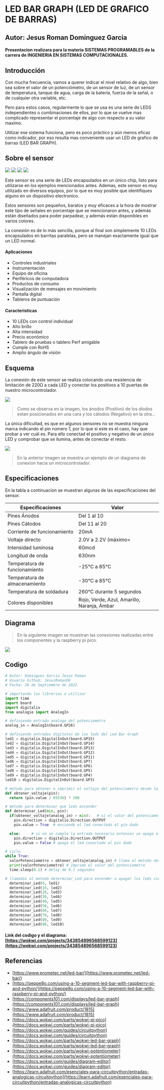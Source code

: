 
# LED BAR GRAPH (LED DE GRAFICO DE BARRAS)

## Autor: Jesus Roman Dominguez Garcia
#### Presentacion realizara para la materia **SISTEMAS PROGRAMABLES** de la carrera de **INGENIERIA EN SISTEMAS COMPUTACIONALES**.

## Introducción
Con mucha frecuencia, vamos a querer indicar el nivel relativo de algo, bien sea sobre el valor de un potenciómetro, de un sensor de luz,  de un sensor de temperatura, tanque de agua, carga de la batería, fuerza de la señal, o de cualquier otra variable, etc.

Pero para estos casos, regularmente lo que se usa es una serie de LEDS independientes o combinaciones de ellos, por lo que se vuelve mas complicado representar el porcentaje de algo con respecto a su valor maximo.

Utilizar ese sistema funciona, pero es poco práctico y aún menos eficaz como indicador, por eso resulta mas conveniente usar un LED de grafico de barras (LED BAR GRAPH). 

## Sobre el sensor

![](/img/1815-00.jpg)
![](/img/1815-01.jpg)
![](/img/1815-02.jpg)
![](/img/1815-03.jpg)

Este sensor es una serie de LEDs encapsulados en un único chip, listo para utilizarse en los ejemplos mencionados antes. Ademas, este sensor es muy utilizado en diversos equipos, por lo que es muy posible que identifiques alguno en un dispositivo electronico.

Estos sensores son pequeños, baratos y muy eficaces a la hora de mostrar este tipo de señales en porcentaje que se mencionaron antes, y además están diseñados para poder parpadear, y además están disponibles en varios colores.

La conexión es de lo más sencilla, porque al final son simplemente 10 LEDs encapsulados en barritas paralelas, pero se manejan exactamente igual que un LED normal.

#### Aplicaciones
* Controles industriales
* Instrumentación
* Equipo de oficina
* Periféricos de computadora
* Productos de consumo
* Visualización de mensajes en movimiento
* Pantalla digital
* Tableros de puntuación

#### Caracteristicas
* 10 LEDs con control individual
* Alto brillo
* Alta intensidad
* Precio económico
* Tablero de pruebas o tablero Perf amigable
* Cumple con RoHS
* Amplio ángulo de visión

## Esquema

La conexión de este sensor se realiza colocando una resistencia de limitación de 220Ω a cada LED y conectar los positivos a 10 puertas de nuestro microcontrolador.

![](/img/LED-Bar-Graph-Pinout.png)
> Como se observa en la imagen, los ánodos (Positivo) de los diodos estan posicionados en una cara y los cátodos (Negativo) en la otra…

La única dificultad, es que en algunos sensores no se muestra ninguna marca indicando el pin número 1, por lo que si este es el caso, hay que probar a ver cuál es. Para ello conectad el positivo y negativo de un único LED y comprobar que se ilumina, antes de conectar el resto.

![](/img/LED-Bar-Graph-Connection-with-Micro-controller.png)
> En la anterior imagen se muestra un ejemplo de un diagrama de conexion hacia un microcontrolador.

## Especificaciones
En la tabla a continuacion se muestran algunas de las especificaciones del sensor.

| Especificaciones              | Valor                                       |
|-------------------------------|---------------------------------------------|
| Pines Ánodos                  | Del 1 al 10                                 |
| Pines Cátodos                 | Del 11 al 20                                |
| Corriente de funcionamiento   | 20mA                                        |
| Voltaje directo               | 2.0V a 2.2V (máximo=                        |
| Intensidad luminosa           | 60mcd                                       |
| Longitud de onda              | 630nm                                       |
| Temperatura de funcionamiento | -25℃ a 85℃                                  |
| Temperatura de almacenamiento | -30℃ a 85℃                                  |
| Temperatura de soldadura      | 260℃ durante 5 segundos                     |
| Colores disponibles           | Rojo, Verde, Azul, Amarillo, Naranja, Ámbar |

## Diagrama
> En la siguiente imagen se muestran las conexiones realizadas entre los componentes y la raspberry pi pico.

![](/img/diagrama.png)

## Codigo
```python
# Autor: Dominguez Garcia Jesus Roman
# Usuario Github: JesusRomanDG
# Fecha: 26 de Septiembre de 2022

# importando las librerias a utilizar
import time
import board
import digitalio
from analogio import AnalogIn

# definiendo entrada analoga del potenciometro
analog_in = AnalogIn(board.GP26)

# definiendo entradas digitales de los leds del Led Bar Graph
led1 = digitalio.DigitalInOut(board.GP15)
led2 = digitalio.DigitalInOut(board.GP14)
led3 = digitalio.DigitalInOut(board.GP13)
led4 = digitalio.DigitalInOut(board.GP12)
led5 = digitalio.DigitalInOut(board.GP11)
led6 = digitalio.DigitalInOut(board.GP7)
led7 = digitalio.DigitalInOut(board.GP6)
led8 = digitalio.DigitalInOut(board.GP5)
led9 = digitalio.DigitalInOut(board.GP4)
led10 = digitalio.DigitalInOut(board.GP3)

# metodo para obtener e imprimir el voltaje del potenciometro desde la entrada analogica
def obtener_voltaje(pin):
  return (pin.value / 65536) * 100

# metodo para determinar que leds encender
def determinar_Led(min, pin):
  if(obtener_voltaje(analog_in) > min):   # si el valor del potenciometro es mayor que el minimo necesario para cierto led, entonces se encendera
    pin.direction = digitalio.Direction.OUTPUT
    pin.value = True  # enciende el led conectado al pin dado

  else:     # si no se cumple la entrada necesaria entonces se apaga el led
    pin.direction = digitalio.Direction.OUTPUT
    pin.value = False # apaga el led conectado al pin dado

# ciclo
while True:
  valorPotenciometro = obtener_voltaje(analog_in) # llama al metodo obtener_Voltaje y lo almacena en una variable
  print(valorPotenciometro) # imprime el valor del potenciometro
  time.sleep(0.1) # delay de 0.1 segundos

# llamadas al metodo determinar_Led para encender o apagar los leds correspondientes
  determinar_Led(0, led1)
  determinar_Led(10, led2)
  determinar_Led(20, led3)
  determinar_Led(30, led4)
  determinar_Led(40, led5)
  determinar_Led(50, led6)
  determinar_Led(60, led7)
  determinar_Led(70, led8)
  determinar_Led(80, led9)
  determinar_Led(90, led10)

```

#### Link del codigo y el diagrama: [https://wokwi.com/projects/343854896568599123](https://wokwi.com/projects/343854896568599123)

## Referencias
* [https://www.prometec.net/led-bar/](https://www.prometec.net/led-bar/)
* [https://peppe8o.com/using-a-10-segment-led-bar-with-raspberry-pi-and-python/](https://peppe8o.com/using-a-10-segment-led-bar-with-raspberry-pi-and-python/)
* [https://components101.com/displays/led-bar-graph](https://components101.com/displays/led-bar-graph)
* [https://www.adafruit.com/product/1815](https://www.adafruit.com/product/1815)
* [https://docs.wokwi.com/parts/wokwi-pi-pico](https://docs.wokwi.com/parts/wokwi-pi-pico)
* [https://docs.wokwi.com/guides/circuitpython](https://docs.wokwi.com/guides/circuitpython)
* [https://docs.wokwi.com/parts/wokwi-led-bar-graph](https://docs.wokwi.com/parts/wokwi-led-bar-graph)
* [https://docs.wokwi.com/parts/wokwi-potentiometer](https://docs.wokwi.com/parts/wokwi-potentiometer)
* [https://docs.wokwi.com/guides/diagram-editor](https://docs.wokwi.com/guides/diagram-editor)
* [https://learn.adafruit.com/esenciales-para-circuitpython/entradas-analogicas-circuitpython](https://learn.adafruit.com/esenciales-para-circuitpython/entradas-analogicas-circuitpython)
